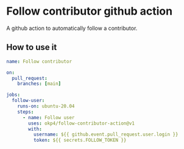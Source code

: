 # Follow contributor github action

A github action to automatically follow a contributor.

## How to use it

```yaml
name: Follow contributor

on:
  pull_request:
    branches: [main]

jobs:
  follow-user:
    runs-on: ubuntu-20.04
    steps:
      - name: Follow user
        uses: okp4/follow-contributor-action@v1
        with:
          username: ${{ github.event.pull_request.user.login }}
          token: ${{ secrets.FOLLOW_TOKEN }}
```
